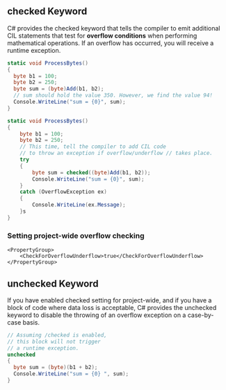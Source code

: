 ## checked Keyword

C# provides the checked keyword that tells the compiler to emit additional CIL statements that test for **overflow conditions** when performing mathematical operations. If an overflow has occurred, you will receive a runtime exception.

```c#
static void ProcessBytes()
{
  byte b1 = 100;
  byte b2 = 250;
  byte sum = (byte)Add(b1, b2);
  // sum should hold the value 350. However, we find the value 94!
  Console.WriteLine("sum = {0}", sum);
}

static void ProcessBytes()
{
    byte b1 = 100;
    byte b2 = 250;
    // This time, tell the compiler to add CIL code
    // to throw an exception if overflow/underflow // takes place.
    try
    {
        byte sum = checked((byte)Add(b1, b2));
        Console.WriteLine("sum = {0}", sum);
    }
    catch (OverflowException ex)
    {
        Console.WriteLine(ex.Message);
    }s
}
```

### Setting project-wide overflow checking

```
<PropertyGroup>
    <CheckForOverflowUnderflow>true</CheckForOverflowUnderflow>
</PropertyGroup>
```

## unchecked Keyword

If you have enabled checked setting for project-wide, and if you have a block of code where data loss is acceptable, C# provides the unchecked keyword to disable the throwing of an overflow exception on a case-by-case basis.

```c#
// Assuming /checked is enabled,
// this block will not trigger
// a runtime exception.
unchecked
{
  byte sum = (byte)(b1 + b2);
  Console.WriteLine("sum = {0} ", sum);
}
```
